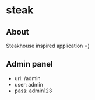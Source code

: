 # steak

## About
Steakhouse inspired application =)

## Admin panel
* url: /admin
* user: admin
* pass: admin123
